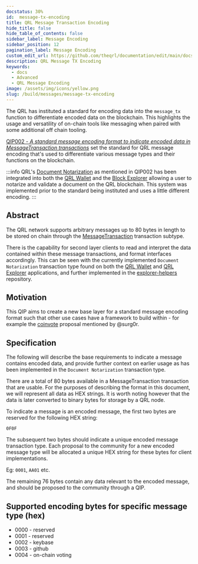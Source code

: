 ```yaml
---
docstatus: 30%
id:  message-tx-encoding
title: QRL Message Transaction Encoding
hide_title: false
hide_table_of_contents: false
sidebar_label: Message Encoding
sidebar_position: 12
pagination_label: Message Encoding
custom_edit_url: https://github.com/theqrl/documentation/edit/main/docs/Build/Messages/message-tx-encoding.md
description: QRL Message TX Encoding
keywords:
  - docs
  - Advanced
  - QRL Message Encoding
image: /assets/img/icons/yellow.png
slug: /build/messages/message-tx-encoding
---
```


The QRL has instituted a standard for encoding data into the `message_tx` function to differentiate encoded data on the blockchain. This highlights the usage and versatility of on-chain tools like messaging when paired with some additional off chain tooling.

[QIP002 - *A standard message encoding format to indicate encoded data in MessageTransaction transactions*](https://github.com/theQRL/qips/blob/master/qips/QIP002.md) set the standard for QRL message encoding that's used to differentiate various message types and their functions on the blockchain.


:::info
QRL's [Document Notarization](/use/tools/notarize) as mentioned in QIP002 has been integrated into both the [QRL Wallet](https://wallet.theqrl.org) and the [Block Explorer](https://explorer.theqrl.org) allowing a user to notarize and validate a document on the QRL blockchain. This system was implemented prior to the standard being instituted and uses a little different encoding.
:::



## Abstract

The QRL network supports arbitrary messages up to 80 bytes in length to be stored on chain through the [MessageTransaction](https://github.com/theQRL/QRL/blob/v4.0.2/src/qrl/core/txs/MessageTransaction.py#L8) transaction subtype.

There is the capability for second layer clients to read and interpret the data contained within these message transactions, and format interfaces accordingly. This can be seen with the currently implemented `Document Notarization` transaction type found on both the [QRL Wallet](https://github.com/theQRL/qrl-wallet/blob/v1.0.4/imports/ui/pages/tools/notarise/start.js#L71) and [QRL Explorer](https://github.com/theQRL/block-explorer/blob/2b11358f31415812bd374fb572c6ab9c8a06e9ad/imports/ui/components/tx/tx.html#L124) applications, and further implemented in the [explorer-helpers](https://github.com/theQRL/explorer-helpers/blob/v0.0.7/index.js#L356) repository.


## Motivation

This QIP aims to create a new base layer for a standard message encoding format such that other use cases have a framework to build within - for example the [coinvote](https://github.com/theQRL/qips/pull/2#issuecomment-434810654) proposal mentioned by @surg0r.

## Specification

The following will describe the base requirements to indicate a message contains encoded data, and provide further context on earlier usage as has been implemented in the `Document Notarization` transaction type.

There are a total of 80 bytes available in a MessageTransaction transaction that are usable. For the purposes of describing the format in this document, we will represent all data as HEX strings. It is worth noting however that the data is later converted to binary bytes for storage by a QRL node.

To indicate a message is an encoded message, the first two bytes are reserved for the following HEX string:

`0F0F`

The subsequent two bytes should indicate a unique encoded message transaction type. Each proposal to the community for a new encoded message type will be allocated a unique HEX string for these bytes for client implementations.

Eg: `0001`, `AA01` etc.

The remaining 76 bytes contain any data relevant to the encoded message, and should be proposed to the community through a QIP.


## Supported encoding bytes for specific message type (hex)

- 0000 - reserved
- 0001 - reserved
- 0002 - keybase
- 0003 - github
- 0004 - on-chain voting


